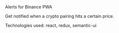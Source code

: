 Alerts for Binance PWA

Get notified when a crypto pairing hits a certain price.

Technologies used: react, redux, semantic-ui

